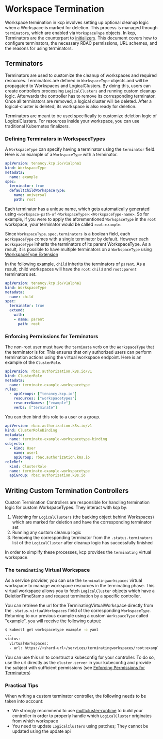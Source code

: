 # Workspace Termination

Workspace termination in kcp involves setting up optional cleanup logic when a Workspace is marked for deletion. This process is managed through `terminators`, which are enabled via `WorkspaceType` objects. In kcp, Terminators are the counterpart to [initializers](workspace-initialization.md). This document covers how to configure terminators, the necessary RBAC permissions, URL schemes, and the reasons for using terminators.

## Terminators

Terminators are used to customize the cleanup of workspaces and required resources. Terminators are defined in `WorkspaceType` objects and will be propagated to Workspaces and LogicalClusters. By doing this, users can create controllers processing `LogicalClusters` and running custom cleanup logic. Afterwards the controller has to remove its corresponding terminator. Once all terminators are removed, a logical cluster will be deleted. After a logical-cluster is deleted, its workspace is also ready for deletion.

Terminators are meant to be used specifically to customize deletion logic of LogicalClusters. For resources inside your workspace, you can use traditional Kubernetes finalizers.

### Defining Terminators in WorkspaceTypes

A `WorkspaceType` can specify having a terminator using the `terminator` field. Here is an example of a `WorkspaceType` with a terminator.

```yaml
apiVersion: tenancy.kcp.io/v1alpha1
kind: WorkspaceType
metadata:
  name: example
spec:
  terminator: true
  defaultChildWorkspaceType:
    name: universal
    path: root
```

Each terminator has a unique name, which gets automatically generated using  `<workspace-path-of-WorkspaceType>:<WorkspaceType-name>`. So for example, if you were to apply the aforementioned `WorkspaceType` in the `root` workspace, your terminator would be called `root:example`.

Since `WorkspaceType.spec.terminators` is a boolean field, each `WorkspaceType` comes with a single terminator by default. However each `WorkspaceType` inherits the terminators of its parent WorkspaceType. As a result, it is possible to have multiple terminators on a `WorkspaceType` using [WorkspaceType Extension](../../concepts/workspaces/workspace-types.md#workspace-type-extensions-and-constraints)

In the following example, `child` inherits the terminators of `parent`. As a result, child workspaces will have the `root:child` and `root:parent` terminators set.

```yaml
apiVersion: tenancy.kcp.io/v1alpha1
kind: WorkspaceType
metadata:
  name: child
spec:
  terminator: true
  extend:
    with:
    - name: parent
      path: root
```

### Enforcing Permissions for Terminators

The non-root user must have the `terminate` verb on the `WorkspaceType` that the terminator is for. This ensures that only authorized users can perform termination actions using the virtual workspace endpoint. Here is an example of the `ClusterRole`.

```yaml
apiVersion: rbac.authorization.k8s.io/v1
kind: ClusterRole
metadata:
  name: terminate-example-workspacetype
rules:
  - apiGroups: ["tenancy.kcp.io"]
    resources: ["workspacetypes"]
    resourceNames: ["example"]
    verbs: ["terminate"]
```

You can then bind this role to a user or a group.

```yaml
apiVersion: rbac.authorization.k8s.io/v1
kind: ClusterRoleBinding
metadata:
  name: terminate-example-workspacetype-binding
subjects:
  - kind: User
    name: user1
    apiGroup: rbac.authorization.k8s.io
roleRef:
  kind: ClusterRole
  name: terminate-example-workspacetype
  apiGroup: rbac.authorization.k8s.io
```

## Writing Custom Termination Controllers

Custom Termination Controllers are responsible for handling termination logic for custom WorkspaceTypes. They interact with kcp by:

1. Watching for `LogicalClusters` (the backing object behind Workspaces) which are marked for deletion and have the corresponding terminator set
2. Running any custom cleanup logic
3. Removing the corresponding terminator from the `.status.terminators` list of the `LogicalCluster` after cleanup logic has successfully finished

In order to simplify these processes, kcp provides the `terminating` virtual workspace.

### The `terminating` Virtual Workspace

As a service provider, you can use the `terminatingworkspaces` virtual workspace to manage workspace resources in the terminating phase. This virtual workspace allows you to fetch `LogicalCluster` objects which have a DeletionTimeStamp and request termination by a specific controller.

You can retrieve the url for the TerminatingVirtualWorkspace directly from the `.status.virtualWorkspaces` field of the corresponding `WorkspaceType`. Returning to our previous example using a custom `WorkspaceType` called "example", you will receive the following output:

```sh
$ kubectl get workspacetype example -o yaml
...
status:
  virtualWorkspaces:
  - url: https://<shard-url>/services/terminatingworkspaces/root:example
```

You can use this url to construct a kubeconfig for your controller. To do so, use the url directly as the `cluster.server` in your kubeconfig and provide the subject with sufficient permissions (see [Enforcing Permissions for Terminators](#enforcing-permissions-for-terminators))

### Practical Tips

When writing a custom terminator controller, the following needs to be taken into account:

* We strongly recommend to use [multicluster-runtime](github.com/kcp-dev/multicluster-runtime) to build your controller in order to properly handle which `LogicalCluster` originates from which workspace
* You need to update `LogicalClusters` using patches; They cannot be updated using the update api
